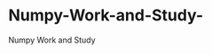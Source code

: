# Numpy-Work-and-Study-
Numpy Work and Study 
                
                
              
                     
                  
                             
                 
                  
                    
                                       
             
                                                          
                                                                     
                                                
                                       
                                            
                                                                               
                                      
                                                        
